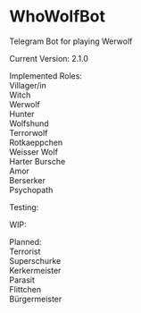# WhoWolfBot
Telegram Bot for playing Werwolf

Current Version: 2.1.0

Implemented Roles:\
Villager/in\
Witch\
Werwolf\
Hunter\
Wolfshund\
Terrorwolf\
Rotkaeppchen\
Weisser Wolf\
Harter Bursche\
Amor\
Berserker\
Psychopath

Testing:

WIP:

Planned:\
Terrorist\
Superschurke\
Kerkermeister\
Parasit\
Flittchen\
Bürgermeister
